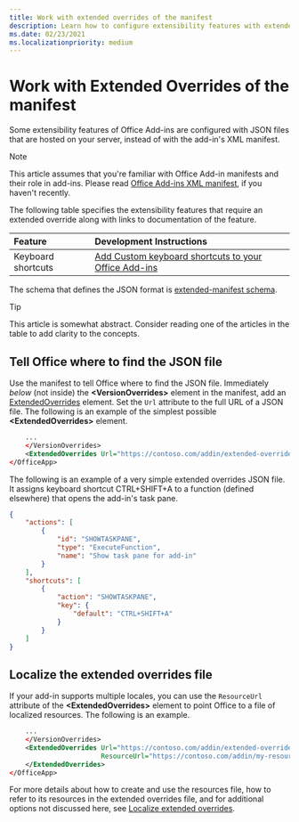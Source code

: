 ```yaml
---
title: Work with extended overrides of the manifest
description: Learn how to configure extensibility features with extended overrides of the manifest.
ms.date: 02/23/2021
ms.localizationpriority: medium
---
```


# Work with Extended Overrides of the manifest

Some extensibility features of Office Add-ins are configured with JSON files that are hosted on your server, instead of with the add-in's XML manifest.

> [!NOTE]
> This article assumes that you're familiar with Office Add-in manifests and their role in add-ins. Please read [Office Add-ins XML manifest](add-in-manifests.md), if you haven't recently.

The following table specifies the extensibility features that require an extended override along with links to documentation of the feature.

| Feature | Development Instructions |
| :----- | :----- |
| Keyboard shortcuts | [Add Custom keyboard shortcuts to your Office Add-ins](../design/keyboard-shortcuts.md) |

The schema that defines the JSON format is [extended-manifest schema](https://developer.microsoft.com/json-schemas/office-js/extended-manifest.schema.json).

> [!TIP]
> This article is somewhat abstract. Consider reading one of the articles in the table to add clarity to the concepts.

## Tell Office where to find the JSON file

Use the manifest to tell Office where to find the JSON file. Immediately *below* (not inside) the **\<VersionOverrides\>** element in the manifest, add an [ExtendedOverrides](/javascript/api/manifest/extendedoverrides) element. Set the `Url` attribute to the full URL of a JSON file. The following is an example of the simplest possible **\<ExtendedOverrides\>** element.

```xml
    ...
    </VersionOverrides>  
    <ExtendedOverrides Url="https://contoso.com/addin/extended-overrides.json"></ExtendedOverrides>
</OfficeApp>
```

The following is an example of a very simple extended overrides JSON file. It assigns keyboard shortcut CTRL+SHIFT+A to a function (defined elsewhere) that opens the add-in's task pane.

```json
{
    "actions": [
        {
            "id": "SHOWTASKPANE",
            "type": "ExecuteFunction",
            "name": "Show task pane for add-in"
        }
    ],
    "shortcuts": [
        {
            "action": "SHOWTASKPANE",
            "key": {
                "default": "CTRL+SHIFT+A"
            }
        }
    ]
}
```

## Localize the extended overrides file

If your add-in supports multiple locales, you can use the `ResourceUrl` attribute of the **\<ExtendedOverrides\>** element to point Office to a file of localized resources. The following is an example.

```xml
    ...
    </VersionOverrides>  
    <ExtendedOverrides Url="https://contoso.com/addin/extended-overrides.json" 
                       ResourceUrl="https://contoso.com/addin/my-resources.json">
    </ExtendedOverrides>
</OfficeApp>
```

For more details about how to create and use the resources file, how to refer to its resources in the extended overrides file, and for additional options not discussed here, see [Localize extended overrides](localization.md#localize-extended-overrides).
